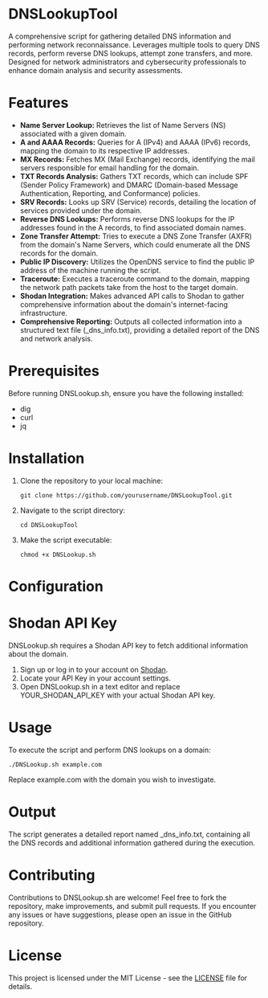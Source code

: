 # DNSLookupTool
A comprehensive script for gathering detailed DNS information and performing network reconnaissance. Leverages multiple tools to query DNS records, perform reverse DNS lookups, attempt zone transfers, and more. Designed for network administrators and cybersecurity professionals to enhance domain analysis and security assessments.

# Features
- **Name Server Lookup:** Retrieves the list of Name Servers (NS) associated with a given domain.
- **A and AAAA Records:** Queries for A (IPv4) and AAAA (IPv6) records, mapping the domain to its respective IP addresses.
- **MX Records:** Fetches MX (Mail Exchange) records, identifying the mail servers responsible for email handling for the domain.
- **TXT Records Analysis:** Gathers TXT records, which can include SPF (Sender Policy Framework) and DMARC (Domain-based Message Authentication, Reporting, and Conformance) policies.
- **SRV Records:** Looks up SRV (Service) records, detailing the location of services provided under the domain.
- **Reverse DNS Lookups:** Performs reverse DNS lookups for the IP addresses found in the A records, to find associated domain names.
- **Zone Transfer Attempt:** Tries to execute a DNS Zone Transfer (AXFR) from the domain's Name Servers, which could enumerate all the DNS records for the domain.
- **Public IP Discovery:** Utilizes the OpenDNS service to find the public IP address of the machine running the script.
- **Traceroute:** Executes a traceroute command to the domain, mapping the network path packets take from the host to the target domain.
- **Shodan Integration:** Makes advanced API calls to Shodan to gather comprehensive information about the domain's internet-facing infrastructure.
- **Comprehensive Reporting:** Outputs all collected information into a structured text file (<domain>_dns_info.txt), providing a detailed report of the DNS and network analysis.

# Prerequisites
Before running DNSLookup.sh, ensure you have the following installed:

- dig
- curl
- jq

# Installation
1. Clone the repository to your local machine:
   ```
   git clone https://github.com/yourusername/DNSLookupTool.git
   ```
3. Navigate to the script directory:
   ```
   cd DNSLookupTool
   ```
4. Make the script executable:
   ```
   chmod +x DNSLookup.sh
   ```
 # Configuration
 # Shodan API Key
DNSLookup.sh requires a Shodan API key to fetch additional information about the domain.

1. Sign up or log in to your account on [Shodan](https://www.shodan.io/).
2. Locate your API Key in your account settings.
3. Open DNSLookup.sh in a text editor and replace YOUR_SHODAN_API_KEY with your actual Shodan API key.

 # Usage
 To execute the script and perform DNS lookups on a domain:
 ```
./DNSLookup.sh example.com
```
Replace example.com with the domain you wish to investigate.

# Output
The script generates a detailed report named <domain>_dns_info.txt, containing all the DNS records and additional information gathered during the execution.

# Contributing
Contributions to DNSLookup.sh are welcome! Feel free to fork the repository, make improvements, and submit pull requests. If you encounter any issues or have suggestions, please open an issue in the GitHub repository.

# License
This project is licensed under the MIT License - see the [LICENSE](https://github.com/suvendu-dash/DNSLookupTool/blob/main/LICENSE) file for details.
